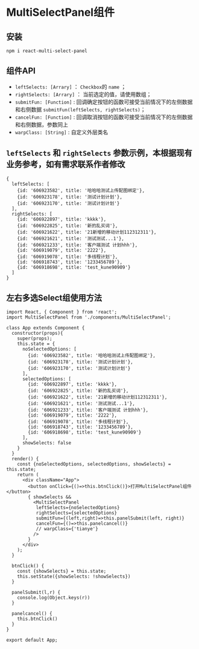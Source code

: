 # MultiSelectPanel组件

## 安装

`npm i react-multi-select-panel`

## 组件API

- `leftSelects: [Arrary]` ： `Checkbox`的 `name` ；
- `rightSelects: [Arrary]` ： 当前选定的值，请使用数组；
- `submitFun: [Function]` : 回调确定按钮的函数可接受当前情况下的左侧数据和右侧数据 `submitFun(leftSelects, rightSelects)`；
- `cancelFun: [Function]` : 回调取消按钮的函数可接受当前情况下的左侧数据和右侧数据，参数同上
- `warpClass: [String]` : 自定义外层类名

## `leftSelects` 和 `rightSelects` 参数示例，本根据现有业务参考，如有需求联系作者修改

```
{
  leftSelects: [
    {id: '606923582', title: '哈哈哈测试上传配图绑定'},
    {id: '606923178', title: '测试计划计划'},
    {id: '606923170', title: '测试计划计划'}
  ],
  rightSelects: [
    {id: '606922897', title: 'kkkk'},
    {id: '606922825', title: '新的乱买词'},
    {id: '606921622', title: '21新增的移动计划112312311'},
    {id: '606921621', title: '测试测试...1'},
    {id: '606921233', title: '客户端测试 计划hhh'},
    {id: '606919079', title: '2222'},
    {id: '606919078', title: '多线程计划'},
    {id: '606918743', title: '1233456789'},
    {id: '606918698', title: 'test_kune90909'}
  ]
}
```

## 左右多选Select组使用方法

```
import React, { Component } from 'react';
import MultiSelectPanel from './components/MultiSelectPanel';

class App extends Component {
  constructor(props){
    super(props);
    this.state = {
      noSelectedOptions: [
        {id: '606923582', title: '哈哈哈测试上传配图绑定'},
        {id: '606923178', title: '测试计划计划'},
        {id: '606923170', title: '测试计划计划'}
      ],
      selectedOptions: [
        {id: '606922897', title: 'kkkk'},
        {id: '606922825', title: '新的乱买词'},
        {id: '606921622', title: '21新增的移动计划112312311'},
        {id: '606921621', title: '测试测试...1'},
        {id: '606921233', title: '客户端测试 计划hhh'},
        {id: '606919079', title: '2222'},
        {id: '606919078', title: '多线程计划'},
        {id: '606918743', title: '1233456789'},
        {id: '606918698', title: 'test_kune90909'}
      ],
      showSelects: false
    }
  }
  render() {
    const {noSelectedOptions, selectedOptions, showSelects} = this.state;
    return (
      <div className="App">
        <button onClick={()=>this.btnClick()}>打开MultiSelectPanel组件</button>
        { showSelects &&
          <MultiSelectPanel
           leftSelects={noSelectedOptions}
           rightSelects={selectedOptions}
           submitFun={(left,right)=>this.panelSubmit(left, right)}
           cancelFun={()=>this.panelcancel()}
           // warpClass={'tianye'}
          />
        }
      </div>
    );
  }

  btnClick() {
    const {showSelects} = this.state;
    this.setState({showSelects: !showSelects})
  }

  panelSubmit(l,r) {
    console.log(Object.keys(r))
  }

  panelcancel() {
    this.btnClick()
  }
}

export default App;


```